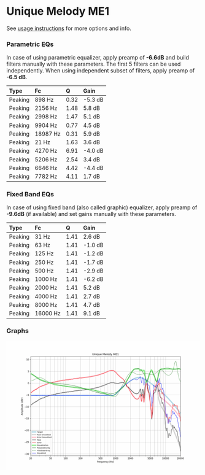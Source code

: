 # Unique Melody ME1
See [usage instructions](https://github.com/jaakkopasanen/AutoEq#usage) for more options and info.

### Parametric EQs
In case of using parametric equalizer, apply preamp of **-6.6dB** and build filters manually
with these parameters. The first 5 filters can be used independently.
When using independent subset of filters, apply preamp of **-6.5 dB**.

| Type    | Fc       |    Q | Gain    |
|:--------|:---------|:-----|:--------|
| Peaking | 898 Hz   | 0.32 | -5.3 dB |
| Peaking | 2156 Hz  | 1.48 | 5.8 dB  |
| Peaking | 2998 Hz  | 1.47 | 5.1 dB  |
| Peaking | 9904 Hz  | 0.77 | 4.5 dB  |
| Peaking | 18987 Hz | 0.31 | 5.9 dB  |
| Peaking | 21 Hz    | 1.63 | 3.6 dB  |
| Peaking | 4270 Hz  | 6.91 | -4.0 dB |
| Peaking | 5206 Hz  | 2.54 | 3.4 dB  |
| Peaking | 6646 Hz  | 4.42 | -4.4 dB |
| Peaking | 7782 Hz  | 4.11 | 1.7 dB  |

### Fixed Band EQs
In case of using fixed band (also called graphic) equalizer, apply preamp of **-9.6dB**
(if available) and set gains manually with these parameters.

| Type    | Fc       |    Q | Gain    |
|:--------|:---------|:-----|:--------|
| Peaking | 31 Hz    | 1.41 | 2.6 dB  |
| Peaking | 63 Hz    | 1.41 | -1.0 dB |
| Peaking | 125 Hz   | 1.41 | -1.2 dB |
| Peaking | 250 Hz   | 1.41 | -1.7 dB |
| Peaking | 500 Hz   | 1.41 | -2.9 dB |
| Peaking | 1000 Hz  | 1.41 | -6.2 dB |
| Peaking | 2000 Hz  | 1.41 | 5.2 dB  |
| Peaking | 4000 Hz  | 1.41 | 2.7 dB  |
| Peaking | 8000 Hz  | 1.41 | 4.7 dB  |
| Peaking | 16000 Hz | 1.41 | 9.1 dB  |

### Graphs
![](./Unique%20Melody%20ME1.png)